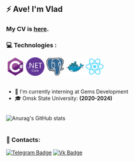 ## ⚡ Ave! I'm Vlad

### My CV is [here](https://paint-leech-9ff.notion.site/CV-b05dea176e814654860deb869157298f?pvs=4).

### 💻 Technologies  :
<code><img height="50" src="https://github.com/devicons/devicon/blob/master/icons/csharp/csharp-original.svg" alt="csharp"></code>
<code><img height="50" src="https://github.com/devicons/devicon/blob/master/icons/dotnetcore/dotnetcore-original.svg" alt="dotnetcore"></code>
<code><img height="50" src="https://github.com/devicons/devicon/blob/master/icons/postgresql/postgresql-original.svg" alt="postgresql"></code>
<code><img height="50" src="https://github.com/devicons/devicon/blob/master/icons/docker/docker-original.svg" alt="docker"></code>
<code><img height="50" src="https://github.com/devicons/devicon/blob/master/icons/react/react-original.svg" alt="react"></code>
<br></br>

* 💼 I'm currently interning at Gems Development
* 🎓 Omsk State University: **(2020-2024)**
<br></br>

![Anurag's GitHub stats](https://github-readme-stats.vercel.app/api?username=d21eagle&show_icons=true&theme=tokyonight)
<br></br>

### 📱 Contacts:
[![Telegram Badge](https://img.shields.io/badge/-Telegram-0088cc?style=flat&logo=Telegram&logoColor=white&color=9cf)](https://t.me/done_eagle)
[![Vk Badge](https://img.shields.io/badge/-Vkontakte-0088cc?style=flat&logo=VK&logoColor=white)](https://vk.com/done.eagle)
